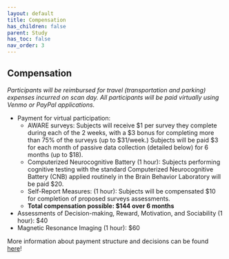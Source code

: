 ```yaml
---
layout: default
title: Compensation
has_children: false
parent: Study
has_toc: false
nav_order: 3
---
```

## Compensation 
_Participants will be reimbursed for travel (transportation and parking) expenses incurred on scan day._
_All participants will be paid virtually using Venmo or PayPal applications._
-  Payment for virtual participation: 
    - AWARE surveys: Subjects will receive $1 per survey they complete during each of the 2 weeks, with a $3 bonus for completing more than 75% of the surveys (up to $31/week.) Subjects will be paid $3 for each month of passive data collection (detailed below) for 6 months (up to $18).
    - Computerized Neurocognitive Battery (1 hour): Subjects performing cognitive testing with the standard Computerized Neurocognitive Battery (CNB) applied routinely in the Brain Behavior Laboratory will be paid $20.
    - Self-Report Measures: (1 hour): Subjects will be compensated $10 for completion of proposed surveys assessments. 
    - **Total compensation possible: $144 over 6 months**
- Assessments of Decision-making, Reward, Motivation, and Sociability  (1 hour): $40
- Magnetic Resonance Imaging (1 hour): $60
    
More information about payment structure and decisions can be found [here](/mobilephenomics/assets/documents/payment_structure.pdf)!
